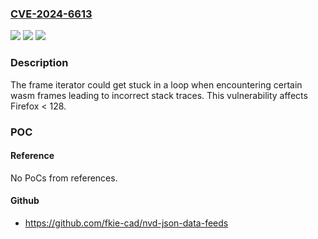 ### [CVE-2024-6613](https://cve.mitre.org/cgi-bin/cvename.cgi?name=CVE-2024-6613)
![](https://img.shields.io/static/v1?label=Product&message=Firefox&color=blue)
![](https://img.shields.io/static/v1?label=Version&message=unspecified%3C%20128%20&color=brighgreen)
![](https://img.shields.io/static/v1?label=Vulnerability&message=Incorrect%20listing%20of%20stack%20frames&color=brighgreen)

### Description

The frame iterator could get stuck in a loop when encountering certain wasm frames leading to incorrect stack traces. This vulnerability affects Firefox < 128.

### POC

#### Reference
No PoCs from references.

#### Github
- https://github.com/fkie-cad/nvd-json-data-feeds

